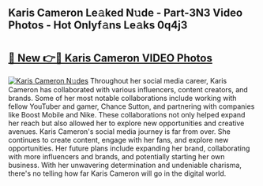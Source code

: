 ## Karis Cameron Le𝚊ked N𝚞de - Part-3N3 Video Photos - Hot Onlyf𝚊ns Le𝚊ks 0q4j3

# <h2><a href="http://ab15368.deff.icu/?id=Karis+Cameron">🔗 New 👉🔴 Karis Cameron VIDEO Photos</a></h2>

[![Karis Cameron N𝚞des](https://i.imgur.com/rIISA9y.gif)](http://ab15368.deff.icu/?id=Karis+Cameron)
Throughout her social media career, Karis Cameron has collaborated with various influencers, content creators, and brands. Some of her most notable collaborations include working with fellow YouTuber and gamer, Chance Sutton, and partnering with companies like Boost Mobile and Nike. These collaborations not only helped expand her reach but also allowed her to explore new opportunities and creative avenues. Karis Cameron's social media journey is far from over. She continues to create content, engage with her fans, and explore new opportunities. Her future plans include expanding her brand, collaborating with more influencers and brands, and potentially starting her own business. With her unwavering determination and undeniable charisma, there's no telling how far Karis Cameron will go in the digital world.
